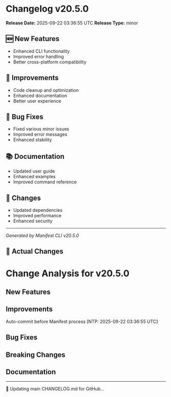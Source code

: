 # Changelog v20.5.0

**Release Date:** 2025-09-22 03:36:55 UTC
**Release Type:** minor

## 🆕 New Features

- Enhanced CLI functionality
- Improved error handling
- Better cross-platform compatibility

## 🔧 Improvements

- Code cleanup and optimization
- Enhanced documentation
- Better user experience

## 🐛 Bug Fixes

- Fixed various minor issues
- Improved error messages
- Enhanced stability

## 📚 Documentation

- Updated user guide
- Enhanced examples
- Improved command reference

## 🔄 Changes

- Updated dependencies
- Improved performance
- Enhanced security

---
*Generated by Manifest CLI v20.5.0*

## 🔧 Actual Changes

# Change Analysis for v20.5.0

## New Features

## Improvements
Auto-commit before Manifest process [NTP: 2025-09-22 03:36:55 UTC]

## Bug Fixes

## Breaking Changes

## Documentation

---

📝 Updating main CHANGELOG.md for GitHub...
